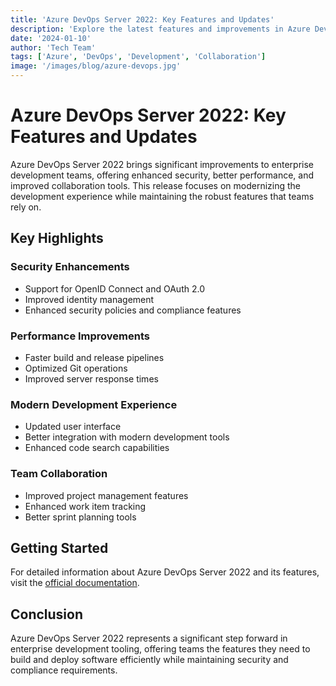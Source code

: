 ```yaml
---
title: 'Azure DevOps Server 2022: Key Features and Updates'
description: 'Explore the latest features and improvements in Azure DevOps Server 2022, including enhanced security, better performance, and improved collaboration tools.'
date: '2024-01-10'
author: 'Tech Team'
tags: ['Azure', 'DevOps', 'Development', 'Collaboration']
image: '/images/blog/azure-devops.jpg'
---
```


# Azure DevOps Server 2022: Key Features and Updates

Azure DevOps Server 2022 brings significant improvements to enterprise development teams, offering enhanced security, better performance, and improved collaboration tools. This release focuses on modernizing the development experience while maintaining the robust features that teams rely on.

## Key Highlights

### Security Enhancements
- Support for OpenID Connect and OAuth 2.0
- Improved identity management
- Enhanced security policies and compliance features

### Performance Improvements
- Faster build and release pipelines
- Optimized Git operations
- Improved server response times

### Modern Development Experience
- Updated user interface
- Better integration with modern development tools
- Enhanced code search capabilities

### Team Collaboration
- Improved project management features
- Enhanced work item tracking
- Better sprint planning tools

## Getting Started

For detailed information about Azure DevOps Server 2022 and its features, visit the [official documentation](https://clouddamcdnprodep.azureedge.net/gdc/gdcYxU5P5/original).

## Conclusion

Azure DevOps Server 2022 represents a significant step forward in enterprise development tooling, offering teams the features they need to build and deploy software efficiently while maintaining security and compliance requirements.
